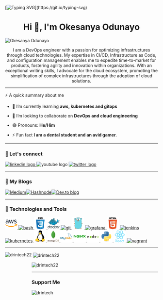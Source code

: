 [![Typing SVG](https://readme-typing-svg.demolab.com?font=Fira+Code&weight=500&size=26&pause=1000&random=false&width=600&lines=Hello+there!+Welcome+to+my+profile+%F0%9F%91%8B+;I'm+open+for+Hiring!)](https://git.io/typing-svg)
<h1 align="center">Hi 👋, I'm Okesanya Odunayo</h1>

![Okesanya Odunayo](https://github.com/DrInTech22/DrInTech22/assets/94924061/70893431-d3a7-4b22-95c2-94f2a29e7bdf)



<p align="center">I am a DevOps engineer with a passion for optimizing infrastructures through cloud technologies. My expertise in CI/CD, Infrastructure as Code, and configuration management enables me to expedite time-to-market for products, fostering agility and innovation within organizations. With an exceptional writing skills, I advocate for the cloud ecosystem, promoting the simplification of complex infrastructures through the adoption of cloud solutions.
</p>

---

⚡ A quick summary about me

- 🌱 I’m currently learning **aws, kubernetes and gitops**

- 👯 I’m looking to collaborate on **DevOps and cloud engineering**

- 😄 Pronouns: **He/Him**

- ⚡ Fun fact **I am a dental student and an avid gamer.**

---
<h3 align="left">🤝 Let's connect </h3>

<div align="left">
  <a href="https://www.linkedin.com/in/okesanya-odunayo-drintech-b42814254/" target="_blank">
    <img src="https://img.shields.io/static/v1?message=LinkedIn&logo=linkedin&label=&color=0077B5&logoColor=white&labelColor=&style=for-the-badge" height="25" alt="linkedin logo"  />
  </a>
  <img src="https://img.shields.io/static/v1?message=Youtube&logo=youtube&label=&color=FF0000&logoColor=white&labelColor=&style=for-the-badge" height="25" alt="youtube logo"  />
  <a href="https://twitter.com/DrInTech22" target="_blank">
    <img src="https://img.shields.io/static/v1?message=Twitter&logo=twitter&label=&color=1DA1F2&logoColor=white&labelColor=&style=for-the-badge" height="25" alt="twitter logo"  />
  </a>
 
</div>


---
<h3 align="left">💬 My Blogs </h3>
  
[![Medium](https://img.shields.io/badge/Medium-12100E?style=for-the-badge&logo=medium&logoColor=white)](https://medium.com/@samuelokesanya12)[![Hashnode](https://img.shields.io/badge/Hashnode-2962FF?style=for-the-badge&logo=hashnode&logoColor=white)](https://hashnode.com/@DrInTech)[![Dev.to blog](https://img.shields.io/badge/dev.to-0A0A0A?style=for-the-badge&logo=dev.to&logoColor=white)](https://dev.to/drintech)

---
<h3 align="left">🔧 Technologies and Tools </h3>
<p align="left"> <a href="https://aws.amazon.com" target="_blank" rel="noreferrer"> <img src="https://raw.githubusercontent.com/devicons/devicon/master/icons/amazonwebservices/amazonwebservices-original-wordmark.svg" alt="aws" width="40" height="40"/> </a> <a href="https://www.gnu.org/software/bash/" target="_blank" rel="noreferrer"> <img src="https://www.vectorlogo.zone/logos/gnu_bash/gnu_bash-icon.svg" alt="bash" width="40" height="40"/> </a> <a href="https://www.w3schools.com/css/" target="_blank" rel="noreferrer"> <img src="https://raw.githubusercontent.com/devicons/devicon/master/icons/css3/css3-original-wordmark.svg" alt="css3" width="40" height="40"/> </a> <a href="https://www.docker.com/" target="_blank" rel="noreferrer"> <img src="https://raw.githubusercontent.com/devicons/devicon/master/icons/docker/docker-original-wordmark.svg" alt="docker" width="40" height="40"/> </a> <a href="https://git-scm.com/" target="_blank" rel="noreferrer"> <img src="https://www.vectorlogo.zone/logos/git-scm/git-scm-icon.svg" alt="git" width="40" height="40"/> </a> <a href="https://golang.org" target="_blank" rel="noreferrer"> <img src="https://raw.githubusercontent.com/devicons/devicon/master/icons/go/go-original.svg" alt="go" width="40" height="40"/> </a> <a href="https://grafana.com" target="_blank" rel="noreferrer"> <img src="https://www.vectorlogo.zone/logos/grafana/grafana-icon.svg" alt="grafana" width="40" height="40"/> </a> <a href="https://www.w3.org/html/" target="_blank" rel="noreferrer"> <img src="https://raw.githubusercontent.com/devicons/devicon/master/icons/html5/html5-original-wordmark.svg" alt="html5" width="40" height="40"/> </a> <a href="https://www.jenkins.io" target="_blank" rel="noreferrer"> <img src="https://www.vectorlogo.zone/logos/jenkins/jenkins-icon.svg" alt="jenkins" width="40" height="40"/> </a> <a href="https://kubernetes.io" target="_blank" rel="noreferrer"> <img src="https://www.vectorlogo.zone/logos/kubernetes/kubernetes-icon.svg" alt="kubernetes" width="40" height="40"/> </a> <a href="https://www.linux.org/" target="_blank" rel="noreferrer"> <img src="https://raw.githubusercontent.com/devicons/devicon/master/icons/linux/linux-original.svg" alt="linux" width="40" height="40"/> </a> <a href="https://www.mongodb.com/" target="_blank" rel="noreferrer"> <img src="https://raw.githubusercontent.com/devicons/devicon/master/icons/mongodb/mongodb-original-wordmark.svg" alt="mongodb" width="40" height="40"/> </a> <a href="https://www.mysql.com/" target="_blank" rel="noreferrer"> <img src="https://raw.githubusercontent.com/devicons/devicon/master/icons/mysql/mysql-original-wordmark.svg" alt="mysql" width="40" height="40"/> </a> <a href="https://www.nginx.com" target="_blank" rel="noreferrer"> <img src="https://raw.githubusercontent.com/devicons/devicon/master/icons/nginx/nginx-original.svg" alt="nginx" width="40" height="40"/> </a> <a href="https://nodejs.org" target="_blank" rel="noreferrer"> <img src="https://raw.githubusercontent.com/devicons/devicon/master/icons/nodejs/nodejs-original-wordmark.svg" alt="nodejs" width="40" height="40"/> </a> <a href="https://www.python.org" target="_blank" rel="noreferrer"> <img src="https://raw.githubusercontent.com/devicons/devicon/master/icons/python/python-original.svg" alt="python" width="40" height="40"/> </a> <a href="https://reactjs.org/" target="_blank" rel="noreferrer"> <img src="https://raw.githubusercontent.com/devicons/devicon/master/icons/react/react-original-wordmark.svg" alt="react" width="40" height="40"/> </a> <a href="https://www.vagrantup.com/" target="_blank" rel="noreferrer"> <img src="https://www.vectorlogo.zone/logos/vagrantup/vagrantup-icon.svg" alt="vagrant" width="40" height="40"/> </a> </p>

---
<p><img height=200 align="left" src="https://github-readme-stats.vercel.app/api/top-langs?username=drintech22&show_icons=true&theme=radical&locale=en&layout=compact" alt="drintech22" /></p>

<p>&nbsp;<img height=200 align="center" src="https://github-readme-stats.vercel.app/api?username=drintech22&show_icons=true&theme=radical&locale=en" alt="drintech22" /></p>

<p><img height=200 align="center" src="https://github-readme-streak-stats.herokuapp.com/?user=drintech22&show_icons=true&theme=radical" alt="drintech22" /></p>
 
---
<h3 align="left">Support Me</h3>
<p><a href="https://www.buymeacoffee.com/drintech"> <img align="left" src="https://cdn.buymeacoffee.com/buttons/v2/default-yellow.png" height="50" width="210" alt="drintech" /></a></p><br><br>





































<!--
**DrInTech22/DrInTech22** is a ✨ _special_ ✨ repository because its `README.md` (this file) appears on your GitHub profile.

Here are some ideas to get you started:

- 🔭 I’m currently working on ...
- 🌱 I’m currently learning ...
- 👯 I’m looking to collaborate on ...
- 🤔 I’m looking for help with ...
- 💬 Ask me about ...
- 📫 How to reach me: ...
- 😄 Pronouns: ...
- ⚡ Fun fact: ...
-->

